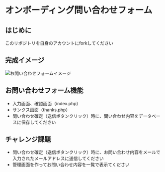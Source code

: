# オンボーディング問い合わせフォーム

## はじめに

このリポジトリを自身のアカウントにforkしてください

## 完成イメージ

![お問い合わせフォームイメージ](https://github.com/seeds-std/onboarding-contact/assets/156643741/37184aee-574f-4f6e-8105-d31e8fdb54da)

## お問い合わせフォーム機能

- 入力画面、確認画面（index.php）
- サンクス画面（thanks.php）
- 問い合わせ確定（送信ボタンクリック）時に、問い合わせ内容をデータベースに保存してください

## チャレンジ課題

- 問い合わせ確定（送信ボタンクリック）時に、お問い合わせ内容をメールで入力されたメールアドレスに送信してください
- 管理画面を作ってお問い合わせ内容を一覧で表示てください
